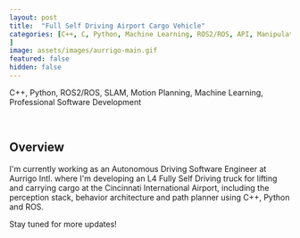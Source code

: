 ```yaml
---
layout: post
title:  "Full Self Driving Airport Cargo Vehicle"
categories: [C++, C, Python, Machine Learning, ROS2/ROS, API, Manipulation, Motion Planning, Dynamic Systems, Controls, Data Structures, Simulation, CMake, Wheeled Locomotion
]
image: assets/images/aurrigo-main.gif
featured: false
hidden: false
---
```

C++, Python, ROS2/ROS, SLAM, Motion Planning, Machine Learning, Professional Software Development

<br>

## Overview

I'm currently working as an Autonomous Driving Software Engineer at Aurrigo Intl. where I'm developing an L4 Fully Self Driving truck for lifting and carrying cargo at the Cincinnati International Airport, including the perception stack, behavior architecture and path planner using C++, Python and ROS.

Stay tuned for more updates!

<br>




